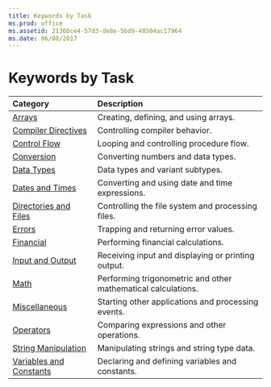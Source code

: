 ```yaml
---
title: Keywords by Task
ms.prod: office
ms.assetid: 2136bce4-57d3-de8e-5bd9-48504ac17964
ms.date: 06/08/2017
---
```



# Keywords by Task


|**Category**|**Description**|
|:-----|:-----|
|[Arrays](arrays-keyword-summary.md)|Creating, defining, and using arrays.|
|[Compiler Directives](compiler-directive-keyword-summary.md)|Controlling compiler behavior.|
|[Control Flow](control-flow-keyword-summary.md)|Looping and controlling procedure flow.|
|[Conversion](conversion-keyword-summary.md)|Converting numbers and data types.|
|[Data Types](data-types-keyword-summary.md)|Data types and variant subtypes.|
|[Dates and Times](dates-and-times-keyword-summary.md)|Converting and using date and time expressions.|
|[Directories and Files](directories-and-files-keyword-summary.md)|Controlling the file system and processing files.|
|[Errors](errors-keyword-summary.md)|Trapping and returning error values.|
|[Financial](financial-keyword-summary.md)|Performing financial calculations.|
|[Input and Output](input-and-output-keyword-summary.md)|Receiving input and displaying or printing output.|
|[Math](math-keyword-summary.md)|Performing trigonometric and other mathematical calculations.|
|[Miscellaneous](miscellaneous-keyword-summary.md)|Starting other applications and processing events.|
|[Operators](operators-keyword-summary.md)|Comparing expressions and other operations.|
|[String Manipulation](string-manipulation-keyword-summary.md)|Manipulating strings and string type data.|
|[Variables and Constants](variables-and-constants-keyword-summary.md)|Declaring and defining variables and constants.|

